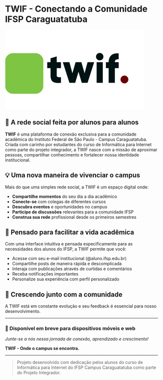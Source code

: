 # TWIF - Conectando a Comunidade IFSP Caraguatatuba

![Logo TWIF](./src/assets/imgs/logo.png)

## 🌊 A rede social feita por alunos para alunos

**TWIF** é uma plataforma de conexão exclusiva para a comunidade acadêmica do Instituto Federal de São Paulo - Campus Caraguatatuba. Criada com carinho por estudantes do curso de Informática para Internet como parte do projeto integrador, a TWIF nasce com a missão de aproximar pessoas, compartilhar conhecimento e fortalecer nossa identidade institucional.

## 💡 Uma nova maneira de vivenciar o campus

Mais do que uma simples rede social, a TWIF é um espaço digital onde:

- **Compartilhe momentos** do seu dia a dia acadêmico
- **Conecte-se** com colegas de diferentes cursos
- **Descubra eventos** e oportunidades no campus
- **Participe de discussões** relevantes para a comunidade IFSP
- **Construa sua rede** profissional desde os primeiros semestres

## 🚀 Pensado para facilitar a vida acadêmica

Com uma interface intuitiva e pensada especificamente para as necessidades dos alunos do IFSP, a TWIF permite que você:

- Acesse com seu e-mail institucional (@aluno.ifsp.edu.br)
- Compartilhe posts de maneira rápida e descomplicada
- Interaja com publicações através de curtidas e comentários
- Receba notificações importantes
- Personalize sua experiência com perfil personalizado

## 🌱 Crescendo junto com a comunidade

A TWIF está em constante evolução e seu feedback é essencial para nosso desenvolvimento.

---

### 📱 Disponível em breve para dispositivos móveis e web

_Junte-se a nós nessa jornada de conexão, aprendizado e crescimento!_

**TWIF - Onde o campus se encontra.**

---

> Projeto desenvolvido com dedicação pelos alunos do curso de Informática para Internet do IFSP Campus Caraguatatuba como parte do Projeto Integrador.
